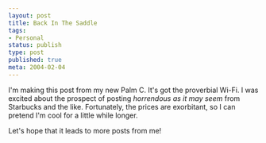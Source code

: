 ```yaml
---
layout: post
title: Back In The Saddle
tags:
- Personal
status: publish
type: post
published: true
meta: 2004-02-04
---
```

I'm making this post from my new Palm C.  It's got the proverbial Wi-Fi.   I was excited about the prospect of posting _horrendous as it may seem_ from Starbucks and the like.    Fortunately, the prices are exorbitant, so I can pretend I'm cool for a little while longer.

Let's hope that it leads to more posts from me!
